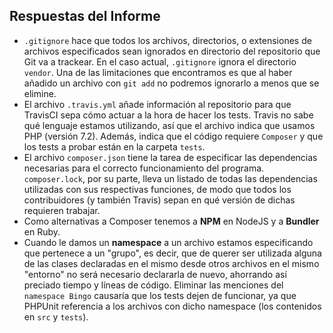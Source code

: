 ## Respuestas del Informe

- `.gitignore` hace que todos los archivos, directorios, o extensiones de archivos especificados sean ignorados en directorio del repositorio que Git va a trackear. En el caso actual, `.gitignore` ignora el directorio `vendor`. Una de las limitaciones que encontramos es que al haber añadido un archivo con `git add` no podremos ignorarlo a menos que se elimine.
- El archivo `.travis.yml` añade información al repositorio para que TravisCI sepa cómo actuar a la hora de hacer los tests. Travis no sabe qué lenguaje estamos utilizando, así que el archivo indica que usamos PHP (versión 7.2). Además, indica que el código requiere `Composer` y que los tests a probar están en la carpeta `tests`.
- El archivo `composer.json` tiene la tarea de especificar las dependencias necesarias para el correcto funcionamiento del programa. `composer.lock`, por su parte, lleva un listado de todas las dependencias utilizadas con sus respectivas funciones, de modo que todos los contribuidores (y también Travis) sepan en qué versión de dichas requieren trabajar.
- Como alternativas a Composer tenemos a **NPM** en NodeJS y a **Bundler** en Ruby.
- Cuando le damos un **namespace** a un archivo estamos especificando que pertenece a un "grupo", es decir, que de querer ser utilizada alguna de las clases declaradas en el mismo desde otros archivos en el mismo "entorno" no será necesario declararla de nuevo, ahorrando así preciado tiempo y líneas de código. Eliminar las menciones del `namespace Bingo` causaría que los tests dejen de funcionar, ya que PHPUnit referencia a los archivos con dicho namespace (los contenidos en `src` y `tests`). 
